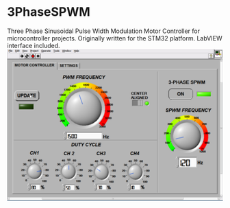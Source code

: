 # 3PhaseSPWM
Three Phase Sinusoidal Pulse Width Modulation Motor Controller for microcontroller projects. Originally written for the STM32 platform. LabVIEW interface included.
![Alt text](/3PhaseSPWM.png?raw=true "Optional Title")
